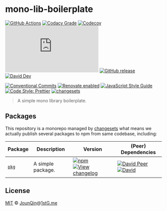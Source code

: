 # mono-lib-boilerplate

[![GitHub Actions](https://github.com/rx-ts/mono-lib-boilerplate/workflows/CI/badge.svg)](https://github.com/rx-ts/mono-lib-boilerplate/actions/workflows/ci.yml)
[![Codacy Grade](https://img.shields.io/codacy/grade/675823db9630419e97c7260b71d6c279)](https://www.codacy.com/gh/rx-ts/mono-lib-boilerplate)
[![Codecov](https://img.shields.io/codecov/c/gh/rx-ts/mono-lib-boilerplate)](https://codecov.io/gh/rx-ts/mono-lib-boilerplate)
[![type-coverage](https://img.shields.io/badge/dynamic/json.svg?label=type-coverage&prefix=%E2%89%A5&suffix=%&query=$.typeCoverage.atLeast&uri=https%3A%2F%2Fraw.githubusercontent.com%2Frx-ts%2Fmono-lib-boilerplate%2Fmain%2Fpackage.json)](https://github.com/plantain-00/type-coverage)
[![GitHub release](https://img.shields.io/github/release/rx-ts/mono-lib-boilerplate)](https://github.com/rx-ts/mono-lib-boilerplate/releases)
[![David Dev](https://img.shields.io/david/dev/rx-ts/mono-lib-boilerplate.svg)](https://david-dm.org/rx-ts/mono-lib-boilerplate?type=dev)

[![Conventional Commits](https://img.shields.io/badge/conventional%20commits-1.0.0-yellow.svg)](https://conventionalcommits.org)
[![Renovate enabled](https://img.shields.io/badge/renovate-enabled-brightgreen.svg)](https://renovatebot.com/)
[![JavaScript Style Guide](https://img.shields.io/badge/code_style-standard-brightgreen.svg)](https://standardjs.com)
[![Code Style: Prettier](https://img.shields.io/badge/code_style-prettier-ff69b4.svg)](https://github.com/prettier/prettier)
[![changesets](https://img.shields.io/badge/maintained%20with-changesets-176de3.svg)](https://github.com/atlassian/changesets)

> A simple mono library boilerplate.

## Packages

This repository is a monorepo managed by [changesets][] what means we actually publish several packages to npm from same codebase, including:

| Package                | Description       | Version                                                                                                                                                                                       | (Peer) Dependencies                                                                                                                                                                                                                                                                                                                           |
| ---------------------- | ----------------- | --------------------------------------------------------------------------------------------------------------------------------------------------------------------------------------------- | --------------------------------------------------------------------------------------------------------------------------------------------------------------------------------------------------------------------------------------------------------------------------------------------------------------------------------------------- |
| [`pkg`](/packages/pkg) | A simple package. | [![npm](https://img.shields.io/npm/v/pkg.svg)](https://www.npmjs.com/package/pkg) [![View changelog](https://img.shields.io/badge/changelog-explore-brightgreen)](https://changelogs.xyz/pkg) | [![David Peer](https://img.shields.io/david/peer/rx-ts/mono-lib-boilerplate.svg?path=packages/htm)](https://david-dm.org/rx-ts/mono-lib-boilerplate?path=packages/htm&type=peer) [![David](https://img.shields.io/david/rx-ts/mono-lib-boilerplate.svg?path=packages/htm)](https://david-dm.org/rx-ts/mono-lib-boilerplate?path=packages/htm) |

## License

[MIT][] © [JounQin][]@[1stG.me][]

[1stg.me]: https://www.1stg.me
[changesets]: https://GitHub.com/atlassian/changesets
[jounqin]: https://GitHub.com/JounQin
[mit]: http://opensource.org/licenses/MIT
